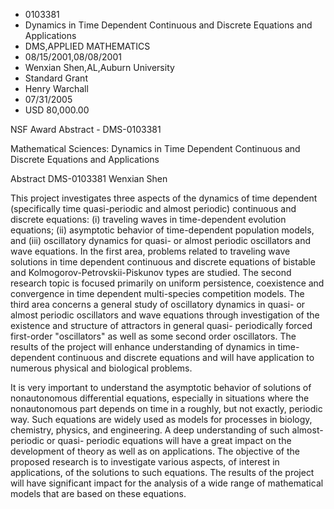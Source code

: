 
* 0103381
* Dynamics in Time Dependent Continuous and Discrete Equations and Applications
* DMS,APPLIED MATHEMATICS
* 08/15/2001,08/08/2001
* Wenxian Shen,AL,Auburn University
* Standard Grant
* Henry Warchall
* 07/31/2005
* USD 80,000.00

NSF Award Abstract - DMS-0103381

Mathematical Sciences: Dynamics in Time Dependent Continuous and Discrete
Equations and Applications

Abstract DMS-0103381 Wenxian Shen

This project investigates three aspects of the dynamics of time dependent
(specifically time quasi-periodic and almost periodic) continuous and discrete
equations: (i) traveling waves in time-dependent evolution equations; (ii)
asymptotic behavior of time-dependent population models, and (iii) oscillatory
dynamics for quasi- or almost periodic oscillators and wave equations. In the
first area, problems related to traveling wave solutions in time dependent
continuous and discrete equations of bistable and Kolmogorov-Petrovskii-Piskunov
types are studied. The second research topic is focused primarily on uniform
persistence, coexistence and convergence in time dependent multi-species
competition models. The third area concerns a general study of oscillatory
dynamics in quasi- or almost periodic oscillators and wave equations through
investigation of the existence and structure of attractors in general quasi-
periodically forced first-order "oscillators" as well as some second order
oscillators. The results of the project will enhance understanding of dynamics
in time-dependent continuous and discrete equations and will have application to
numerous physical and biological problems.

It is very important to understand the asymptotic behavior of solutions of
nonautonomous differential equations, especially in situations where the
nonautonomous part depends on time in a roughly, but not exactly, periodic way.
Such equations are widely used as models for processes in biology, chemistry,
physics, and engineering. A deep understanding of such almost-periodic or quasi-
periodic equations will have a great impact on the development of theory as well
as on applications. The objective of the proposed research is to investigate
various aspects, of interest in applications, of the solutions to such
equations. The results of the project will have significant impact for the
analysis of a wide range of mathematical models that are based on these
equations.
